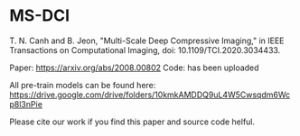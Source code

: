 # MS-DCI
T. N. Canh and B. Jeon, "Multi-Scale Deep Compressive Imaging," in IEEE Transactions on Computational Imaging, doi: 10.1109/TCI.2020.3034433.


Paper: https://arxiv.org/abs/2008.00802
Code: has been uploaded 

All pre-train models can be found here: https://drive.google.com/drive/folders/10kmkAMDDQ9uL4W5Cwsqdm6Wcp8l3nPie

Please cite our work if you find this paper and source code helful. 

